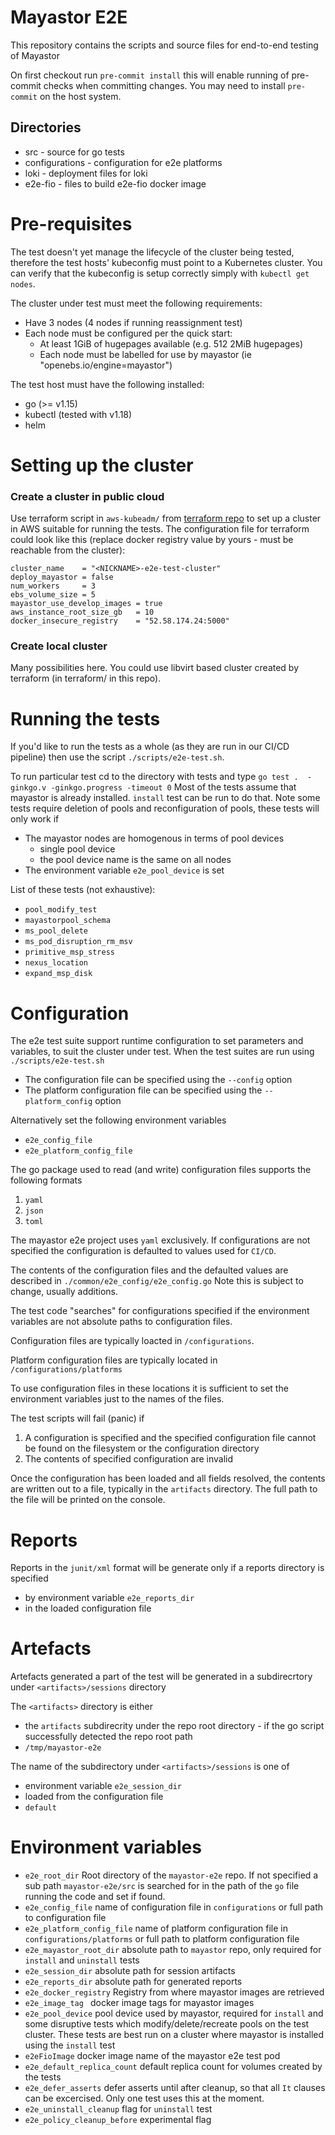 # Mayastor E2E
This repository contains the scripts and source files for end-to-end testing of Mayastor

On first checkout run `pre-commit install` this will enable running of pre-commit checks when committing changes.
You may need to install `pre-commit` on the host system.

## Directories
* src - source for go tests
* configurations - configuration for e2e platforms
* loki - deployment files for loki
* e2e-fio - files to build e2e-fio docker image

# Pre-requisites

The test doesn't yet manage the lifecycle of the cluster being tested,
therefore the test hosts' kubeconfig must point to a Kubernetes cluster.
You can verify that the kubeconfig is setup correctly simply with
`kubectl get nodes`.

The cluster under test must meet the following requirements:
* Have 3 nodes (4 nodes if running reassignment test)
* Each node must be configured per the quick start:
  * At least 1GiB of hugepages available (e.g. 512 2MiB hugepages)
  * Each node must be labelled for use by mayastor (ie "openebs.io/engine=mayastor")

The test host must have the following installed:
* go (>= v1.15)
* kubectl (tested with v1.18)
* helm

# Setting up the cluster

### Create a cluster in public cloud

Use terraform script in `aws-kubeadm/` from
[terraform repo](https://github.com/mayadata-io/mayastor-terraform-playground) to
set up a cluster in AWS suitable for running the tests. The configuration file for
terraform could look like this (replace docker registry value by yours - must
be reachable from the cluster):

```
cluster_name    = "<NICKNAME>-e2e-test-cluster"
deploy_mayastor = false
num_workers     = 3
ebs_volume_size = 5
mayastor_use_develop_images = true
aws_instance_root_size_gb   = 10
docker_insecure_registry    = "52.58.174.24:5000"
```

### Create local cluster

Many possibilities here. You could use libvirt based cluster created by
terraform (in terraform/ in this repo).

# Running the tests

If you'd like to run the tests as a whole (as they are run in our CI/CD
pipeline) then use the script `./scripts/e2e-test.sh`.

To run particular test cd to the directory with tests and type `go test .  -ginkgo.v -ginkgo.progress -timeout 0`
Most of the tests assume that mayastor is already installed. `install` test
can be run to do that.
Note some tests require deletion of pools and reconfiguration of pools, these tests will only work if
* The mayastor nodes are homogenous in terms of pool devices
  * single pool device
  * the pool device name is the same on all nodes
* The environment variable `e2e_pool_device` is set

List of these tests (not exhaustive):
* `pool_modify_test`
* `mayastorpool_schema`
* `ms_pool_delete`
* `ms_pod_disruption_rm_msv`
* `primitive_msp_stress`
* `nexus_location`
* `expand_msp_disk`

# Configuration
The e2e test suite support runtime configuration to set parameters and variables,
to suit the cluster under test.
When the test suites are run using `./scripts/e2e-test.sh`
* The configuration file can be specified using the `--config`
option
* The platform configuration file can be specified using the `--platform_config` option

Alternatively set the following environment variables
 * `e2e_config_file`
 * `e2e_platform_config_file`

The go package used to read (and write) configuration files supports the following formats
1. `yaml`
2. `json`
3. `toml`

The mayastor e2e project uses `yaml` exclusively.
If configurations are not specified the configuration is defaulted to values used for `CI/CD`.

The contents of the configuration files and the defaulted values  are described in
`./common/e2e_config/e2e_config.go`
Note this is subject to change, usually additions.

The test code "searches" for configurations specified if the environment variables are not absolute paths to configuration files.

Configuration files are typically loacted in `/configurations`.

Platform configuration files are typically located in `/configurations/platforms`

To use configuration files in these locations it is sufficient to set the environment variables just to the names of the files.

The test scripts will fail (panic) if
1. A configuration is specified and the specified configuration file cannot be found on the filesystem or the configuration directory
2. The contents of specified configuration are invalid

Once the configuration has been loaded and all fields resolved, the contents are written out to a file, typically in the `artifacts` directory.
The full path to the file will be printed on the console.

# Reports
Reports in the `junit/xml` format will be generate only if a reports directory is specified
 * by environment variable `e2e_reports_dir`
 * in the loaded configuration file

# Artefacts
Artefacts generated a part of the test will be generated in a subdirecrtory under `<artifacts>/sessions` directory

The `<artifacts>` directory is either
 * the `artifacts` subdirecrity under the repo root directory - if the go script successfully detected the repo root path
 * `/tmp/mayastor-e2e`

The name of the subdirectory under `<artifacts>/sessions` is one of
 * environment variable `e2e_session_dir`
 * loaded from the configuration file
 * `default`

 # Environment variables
 * `e2e_root_dir` Root directory of the `mayastor-e2e` repo. If not specified a sub path `mayastor-e2e/src` is searched for in the path of the `go` file running the code and set if found.
 * `e2e_config_file` name of configuration file in `configurations` or full path to configuration file
 * `e2e_platform_config_file` name of platform configuration file in `configurations/platforms` or full path to platform configuration file
 * `e2e_mayastor_root_dir` absolute path to `mayastor` repo, only required for `install` and `uninstall` tests
 * `e2e_session_dir` absolute path for session artifacts
 * `e2e_reports_dir` absolute path for generated reports
 * `e2e_docker_registry` Registry from where mayastor images are retrieved
 * `e2e_image_tag ` docker image tags for mayastor images
 * `e2e_pool_device` pool device used by mayastor, required for `install` and some disruptive tests which modify/delete/recreate pools on the test cluster. These tests are best run on a cluster where mayastor is installed using the `install` test
 * `e2eFioImage` docker image name of the mayastor e2e test pod
 * `e2e_default_replica_count` default replica count for volumes created by the tests
 * `e2e_defer_asserts` defer asserts until after cleanup, so that all `It` clauses can be excercised. Only one test uses this at the moment.
 * `e2e_uninstall_cleanup` flag for `uninstall` test
 * `e2e_policy_cleanup_before` experimental flag

